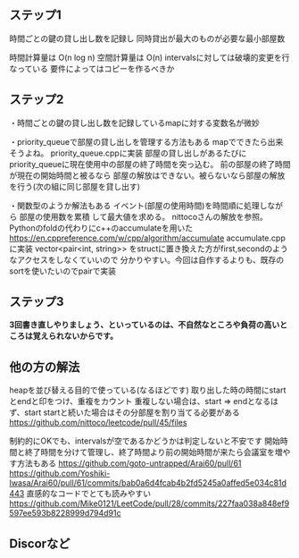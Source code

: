 ## ステップ1
時間ごとの鍵の貸し出し数を記録し
同時貸出が最大のものが必要な最小部屋数

時間計算量は O(n log n)
空間計算量は O(n)
intervalsに対しては破壊的変更を行なっている
要件によってはコピーを作るべきか

## ステップ2
・時間ごとの鍵の貸し出し数を記録しているmapに対する変数名が微妙

・priority_queueで部屋の貸し出しを管理する方法もある
  mapでできたら出来そうよね。
  priority_queue.cppに実装
  部屋の貸し出しがあるたびにpriority_queueに現在使用中の部屋の終了時間を突っ込む。
  前の部屋の終了時間が現在の開始時間と被るなら
  部屋の解放はできない。被らないなら部屋の解放を行う(次の組に同じ部屋を貸し出す)
  
・関数型のようか解法もある
  イベント(部屋の使用時間)を時間順に処理しながら 部屋の使用数を累積 して最大値を求める。
  nittocoさんの解放を参照。Pythonのfoldの代わりにc++のaccumulateを用いた
  https://en.cppreference.com/w/cpp/algorithm/accumulate
  accumulate.cppに実装
  vector<pair<int, string>> をstructに置き換えた方がfirst,secondのようなアクセスをしなくていいので
  分かりやすい。今回は自作するよりも、既存のsortを使いたいのでpairで実装

## ステップ3
**3回書き直しやりましょう、といっているのは、不自然なところや負荷の高いところは覚えられないからです。**

## 他の方の解法
heapを並び替える目的で使っている(なるほどです)
取り出した時の時間にstartとendと印をつけ、重複をカウント
重複しない場合は、start => endとなるはず、start startと続いた場合はその分部屋を割り当てる必要がある
https://github.com/nittoco/leetcode/pull/45/files

制約的にOKでも、intervalsが空であるかどうかは判定しないと不安です
開始時間と終了時間を分けて管理し、終了時間より前の開始時間が来たら会議室を増やす方法もある
https://github.com/goto-untrapped/Arai60/pull/61
https://github.com/Yoshiki-Iwasa/Arai60/pull/61/commits/bab0a6d4fcab4b2fd5245a0affed5e034c81d443
直感的なコードでとても読みやすい
https://github.com/Mike0121/LeetCode/pull/28/commits/227faa038a848ef9597ee593b8228999d794d91c
## Discorなど

